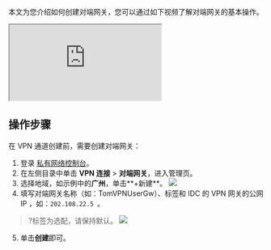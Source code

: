 本文为您介绍如何创建对端网关，您可以通过如下视频了解对端网关的基本操作。
<div class="doc-video-mod"><iframe src="https://cloud.tencent.com/edu/learning/quick-play/1786-20143?source=gw.doc.media&withPoster=1&notip=1"></iframe></div>

## 操作步骤
在 VPN 通道创建前，需要创建对端网关：
1. 登录 [私有网络控制台](https://console.cloud.tencent.com/vpc/vpc?rid=1)。
2. 在左侧目录中单击 **VPN 连接** > **对端网关**，进入管理页。
3. 选择地域，如示例中的**广州**，单击**+新建**。
![](https://main.qcloudimg.com/raw/679223c482a1c21a9f9e932f803cc4b5.png)
4. 填写对端网关名称（如：TomVPNUserGw）、标签和 IDC 的 VPN 网关的公网 IP ，如：`202.108.22.5 `。
>?标签为选配，请保持默认。
![](https://main.qcloudimg.com/raw/9ec15b565236a8c67bf91c1b453db50b.png)
5. 单击**创建**即可。
